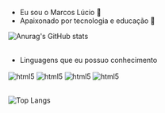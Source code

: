 - Eu sou o Marcos Lúcio 👋 <br/>
- Apaixonado por tecnologia e educação
🤿

![Anurag's GitHub stats](https://github-readme-stats.vercel.app/api?username=marcoslsousa&show_icons=true&theme=dracula)
<br/>
<br/>

- Linguagens que eu possuo conhecimento
<div style="display: inline_block">
<img align="center" alt="html5 "src="https://img.shields.io/badge/Java-ED8B00?style=for-the-badge&logo=openjdk&logoColor=white" />
<img align="center" alt="html5 "src="https://img.shields.io/badge/JavaScript-323330?style=for-the-badge&logo=javascript&logoColor=F7DF1E" />
<img align="center" alt="html5 "src="https://img.shields.io/badge/MySQL-00000F?style=for-the-badge&logo=mysql&logoColor=white" />
<img align="center" alt="html5 "src="https://img.shields.io/badge/C%2B%2B-00599C?style=for-the-badge&logo=c%2B%2B&logoColor=white" />
</div>
<br/>

![Top Langs](https://github-readme-stats.vercel.app/api/top-langs/?username=marcoslsousa&hide_progress=true)

